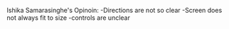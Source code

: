 Ishika Samarasinghe's Opinoin:
-Directions are not so clear
-Screen does not always fit to size 
-controls are unclear